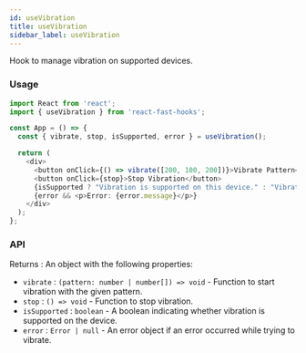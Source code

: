 ```yaml
---
id: useVibration
title: useVibration
sidebar_label: useVibration
---
```


Hook to manage vibration on supported devices.

### Usage

```typescript
import React from 'react';
import { useVibration } from 'react-fast-hooks';

const App = () => {
  const { vibrate, stop, isSupported, error } = useVibration();

  return (
    <div>
      <button onClick={() => vibrate([200, 100, 200])}>Vibrate Pattern</button>
      <button onClick={stop}>Stop Vibration</button>
      {isSupported ? "Vibration is supported on this device." : "Vibration is not supported on this device."}
      {error && <p>Error: {error.message}</p>}
    </div>
  );
};
```

### API

Returns : An object with the following properties:

- `vibrate` : `(pattern: number | number[]) => void` - Function to start vibration with the given pattern.
- `stop` : `() => void` - Function to stop vibration.
- `isSupported` : `boolean` - A boolean indicating whether vibration is supported on the device.
- `error` : `Error | null` - An error object if an error occurred while trying to vibrate.
  